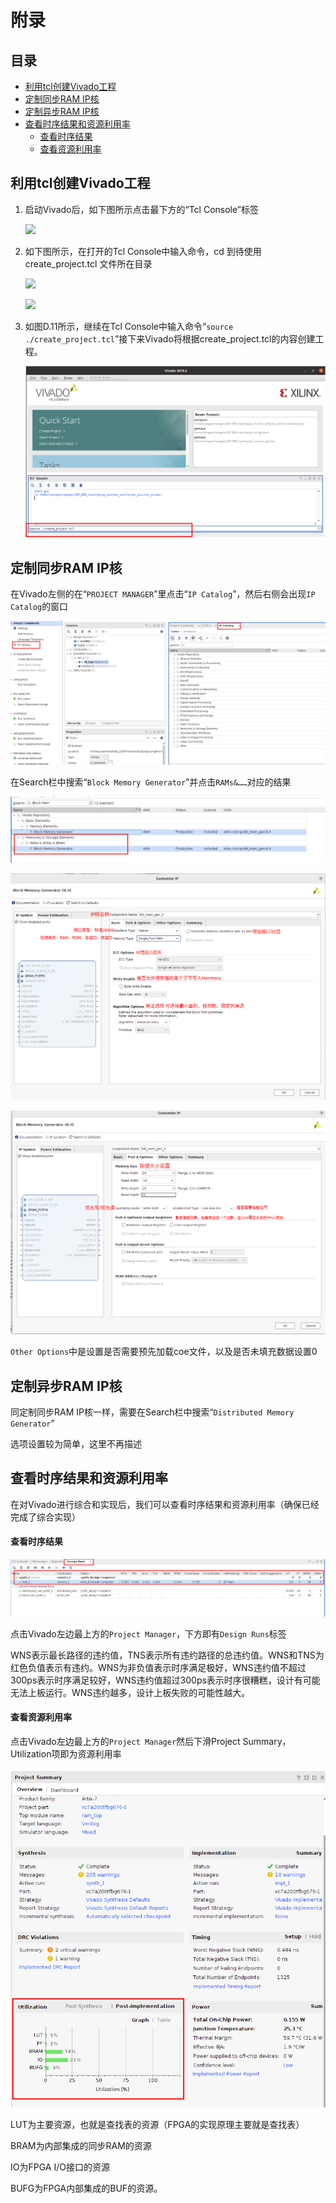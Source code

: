 # 附录

## 目录

- [利用tcl创建Vivado工程](#利用tcl创建Vivado工程)
- [定制同步RAM IP核](#定制同步RAM-IP核)
- [定制异步RAM IP核](#定制异步RAM-IP核)
- [查看时序结果和资源利用率](#查看时序结果和资源利用率)
  - [查看时序结果](#查看时序结果)
  - [查看资源利用率](#查看资源利用率)

## 利用tcl创建Vivado工程

1. 启动Vivado后，如下图所示点击最下方的“Tcl Console”标签

   ![](https://bookdown.org/loongson/_book3/images/app04/vivado_click_tcl_console.png)
2. 如下图所示，在打开的Tcl Console中输入命令，cd 到待使用 create\_project.tcl 文件所在目录

   ![](https://bookdown.org/loongson/_book3/images/app04/vivado_input_tcl_command.png)

   ![](https://bookdown.org/loongson/_book3/images/app04/vivado_cd_to_run_vivado_dir.png)
3. 如图D.11所示，继续在Tcl Console中输入命令“`source ./create_project.tcl`”接下来Vivado将根据create\_project.tcl的内容创建工程。

   ![](image/image_Qr6YNGlY9j.png)

## 定制同步RAM IP核

在Vivado左侧的在“`PROJECT MANAGER`”里点击“`IP Catalog`”，然后右侧会出现`IP Catalog`的窗口

![](image/image_QBeiGTzGol.png)

在Search栏中搜索“`Block Memory Generator`”并点击`RAMs&……`对应的结果

![](image/image_l02nDdWNmL.png)

![](image/image_N5VzxfCuEP.png)

![](image/image_ViZzMrAvfy.png)

`Other Options`中是设置是否需要预先加载coe文件，以及是否未填充数据设置0

## 定制异步RAM IP核

同定制同步RAM IP核一样，需要在Search栏中搜索“`Distributed Memory Generator`”

选项设置较为简单，这里不再描述

## 查看时序结果和资源利用率

在对Vivado进行综合和实现后，我们可以查看时序结果和资源利用率（确保已经完成了综合实现）

#### 查看时序结果

![](image/image_Cm7UHfzhpa.png)

点击Vivado左边最上方的`Project Manager`，下方即有`Design Runs`标签

WNS表示最长路径的违约值，TNS表示所有违约路径的总违约值。WNS和TNS为红色负值表示有违约。WNS为非负值表示时序满足极好，WNS违约值不超过300ps表示时序满足较好，WNS违约值超过300ps表示时序很糟糕，设计有可能无法上板运行。WNS违约越多，设计上板失败的可能性越大。

#### 查看资源利用率

点击Vivado左边最上方的`Project Manager`然后下滑Project Summary，Utilization项即为资源利用率

![](image/image_Czh5Z8hEKS.png)

LUT为主要资源，也就是查找表的资源（FPGA的实现原理主要就是查找表）

BRAM为内部集成的同步RAM的资源

IO为FPGA I/O接口的资源

BUFG为FPGA内部集成的BUF的资源。
